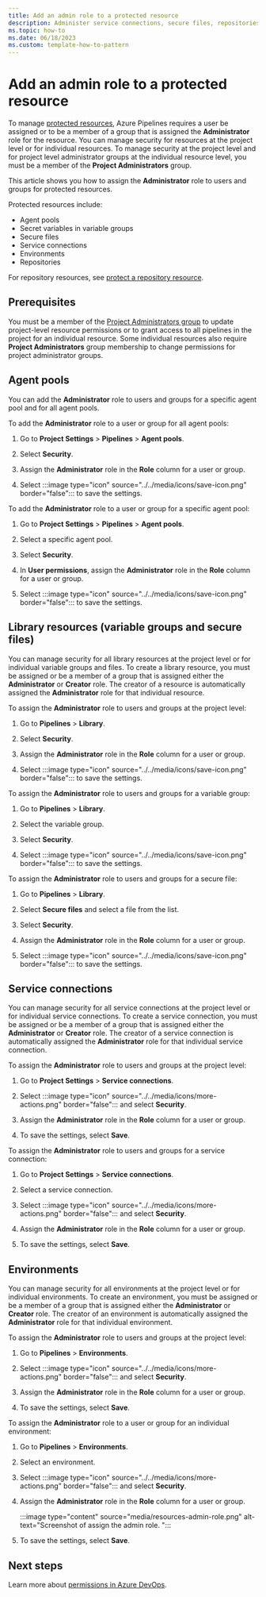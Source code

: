 ```yaml
---
title: Add an admin role to a protected resource
description: Administer service connections, secure files, repositories, agent pools, secret variables, and Environments. 
ms.topic: how-to 
ms.date: 06/18/2023
ms.custom: template-how-to-pattern
---
```


# Add an admin role to a protected resource

To manage [protected resources](../process/about-resources.md), Azure Pipelines requires a user be assigned or to be a member of a group that is assigned the **Administrator** role for the resource. You can manage security for resources at the project level or for individual resources. To manage security at the project level and for project level administrator groups at the individual resource level, you must be a member of the **Project Administrators** group.  

This article shows you how to assign the **Administrator** role to users and groups for protected resources.

Protected resources include:

* Agent pools
* Secret variables in variable groups
* Secure files
* Service connections
* Environments
* Repositories

For repository resources, see [protect a repository resource](../process/repository-resource.md). 


## Prerequisites

You must be a member of the [Project Administrators group](../../organizations/security/change-project-level-permissions.md) to update project-level resource permissions or to grant access to all pipelines in the project for an individual resource. Some individual resources also require **Project Administrators** group membership to change permissions for project administrator groups.

## Agent pools

You can add the **Administrator** role to users and groups for a specific agent pool and for all agent pools. 

To add the **Administrator** role to a user or group for all agent pools:

1. Go to **Project Settings** > **Pipelines** > **Agent pools**. 

1. Select **Security**. 

1. Assign the **Administrator** role in the **Role** column for a user or group. 
1. Select :::image type="icon" source="../../media/icons/save-icon.png" border="false"::: to save the settings.

To add the **Administrator** role to a user or group for a specific agent pool:

1. Go to **Project Settings** > **Pipelines** > **Agent pools**. 

1. Select a specific agent pool. 

1. Select **Security**. 

1. In **User permissions**, assign the **Administrator** role in the **Role** column for a user or group.
1. Select :::image type="icon" source="../../media/icons/save-icon.png" border="false"::: to save the settings.

## Library resources (variable groups and secure files)

You can manage security for all library resources at the project level or for individual variable groups and files. To create a library resource, you must be assigned or be a member of a group that is assigned either the **Administrator** or **Creator** role. The creator of a resource is automatically assigned the **Administrator** role for that individual resource.

To assign the **Administrator** role to users and groups at the project level:

1. Go to **Pipelines** > **Library**. 

1. Select **Security**.

1. Assign the **Administrator** role in the **Role** column for a user or group.
1. Select :::image type="icon" source="../../media/icons/save-icon.png" border="false"::: to save the settings.

To assign the **Administrator** role to users and groups for a variable group:

1. Go to **Pipelines** > **Library**. 

1. Select the variable group.
1. Select **Security**.
1. Select :::image type="icon" source="../../media/icons/save-icon.png" border="false"::: to save the settings.

To assign the **Administrator** role to users and groups for a secure file:

1. Go to **Pipelines** > **Library**.

1. Select **Secure files** and select a file from the list.
1. Select **Security**.
1. Assign the **Administrator** role in the **Role** column for a user or group.
1. Select :::image type="icon" source="../../media/icons/save-icon.png" border="false"::: to save the settings.


## Service connections

You can manage security for all service connections at the project level or for individual service connections. To create a service connection, you must be assigned or be a member of a group that is assigned either the **Administrator** or **Creator** role. The creator of a service connection is automatically assigned the **Administrator** role for that individual service connection. 

To assign the **Administrator** role to users and groups at the project level:

1. Go to **Project Settings** > **Service connections**. 

1. Select :::image type="icon" source="../../media/icons/more-actions.png" border="false"::: and select **Security**.  
1. Assign the **Administrator** role in the **Role** column for a user or group.
1. To save the settings, select **Save**.

To assign the **Administrator** role to users and groups for a service connection:

1. Go to **Project Settings** > **Service connections**. 

1. Select a service connection. 

1. Select :::image type="icon" source="../../media/icons/more-actions.png" border="false"::: and select **Security**.  

1. Assign the **Administrator** role in the **Role** column for a user or group.
1. To save the settings, select **Save**.

## Environments

You can manage security for all environments at the project level or for individual environments. To create an environment, you must be assigned or be a member of a group that is assigned either the **Administrator** or **Creator** role. The creator of an environment is automatically assigned the **Administrator** role for that individual environment.

To assign the **Administrator** role to users and  groups at the project level:

1. Go to **Pipelines** > **Environments**. 

1. Select :::image type="icon" source="../../media/icons/more-actions.png" border="false"::: and select **Security**.  

1. Assign the **Administrator** role in the **Role** column for a user or group.
1. To save the settings, select **Save**.

To assign the **Administrator** role to a user or group for an individual environment:

1. Go to **Pipelines** > **Environments**. 

1. Select an environment. 

1. Select :::image type="icon" source="../../media/icons/more-actions.png" border="false"::: and select **Security**. 

1. Assign the **Administrator** role in the **Role** column for a user or group.

    :::image type="content" source="media/resources-admin-role.png" alt-text="Screenshot of assign the admin role. ":::

1. To save the settings, select **Save**.

## Next steps

Learn more about [permissions in Azure DevOps](../../organizations/security/about-permissions.md). 


